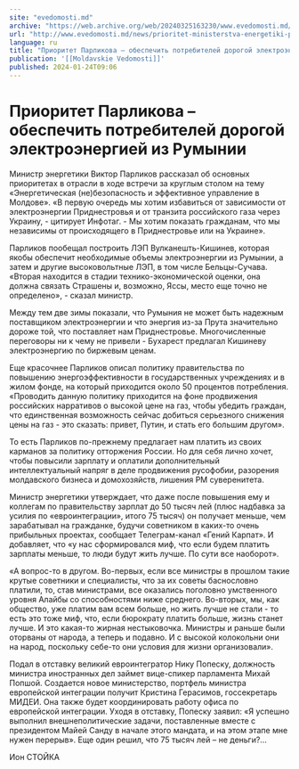 ```yaml
---
site: "evedomosti.md"
archive: "https://web.archive.org/web/20240325163230/www.evedomosti.md/news/prioritet-ministerstva-energetiki-poluchat-doroguyu-elektroe"
url: "http://www.evedomosti.md/news/prioritet-ministerstva-energetiki-poluchat-doroguyu-elektroe"
language: ru
title: "Приоритет Парликова – обеспечить потребителей дорогой электроэнергией из Румынии"
publication: '[[Moldavskie Vedomosti]]'
published: 2024-01-24T09:06
---
```


# Приоритет Парликова – обеспечить потребителей дорогой электроэнергией из Румынии

Министр энергетики Виктор Парликов рассказал об основных приоритетах в отрасли в ходе встречи за круглым столом на тему «Энергетическая (не)безопасность и эффективное управление в Молдове». «В первую очередь мы хотим избавиться от зависимости от электроэнергии Приднестровья и от транзита российского газа через Украину, - цитирует Инфотаг. - Мы хотим показать гражданам, что мы независимы от происходящего в Приднестровье или на Украине».

Парликов пообещал построить ЛЭП Вулканешть-Кишинев, которая якобы обеспечит необходимые объемы электроэнергии из Румынии, а затем и другие высоковольтные ЛЭП, в том числе Бельцы-Сучава. «Вторая находится в стадии технико-экономической оценки, она должна связать Страшены и, возможно, Яссы, место еще точно не определено», - сказал министр.

Между тем две зимы показали, что Румыния не может быть надежным поставщиком электроэнергии и что энергия из-за Прута значительно дороже той, что поставляет нам Приднестровье. Многочисленные переговоры ни к чему не привели - Бухарест предлагал Кишиневу электроэнергию по биржевым ценам.

Еще красочнее Парликов описал политику правительства по повышению энергоэффективности в государственных учреждениях и в жилом фонде, на который приходится около 50 процентов потребления. «Проводить данную политику приходится на фоне продвижения российских нарративов о высокой цене на газ, чтобы убедить граждан, что единственная возможность сейчас добиться серьезного снижения цены на газ - это сказать: привет, Путин, и стать его большим другом».

То есть Парликов по-прежнему предлагает нам платить из своих карманов за политику отторжения России. Но для себя лично хочет, чтобы повысили зарплату и оплатили дополнительный интеллектуальный напряг в деле продвижения русофобии, разорения молдавского бизнеса и домохозяйств, лишения РМ суверенитета.

Министр энергетики утверждает, что даже после повышения ему и коллегам по правительству зарплат до 50 тысяч лей (плюс надбавка за усилия по «евроинтеграции», итого 75 тысяч) он получает меньше, чем зарабатывал на гражданке, будучи советником в каких-то очень прибыльных проектах, сообщает Телеграм-канал «Гений Карпат». И добавляет, что «у нас сформировался миф, что если будем платить зарплаты меньше, то люди будут жить лучше. По сути все наоборот».

«А вопрос-то в другом. Во-первых, если все министры в прошлом такие крутые советники и специалисты, что за их советы баснословно платили, то, став министрами, все оказались поголовно умственного уровня Алайбы со способностями ниже среднего. Во-вторых, мы, как общество, уже платим вам всем больше, но жить лучше не стали - то есть это тоже миф, что, если бюрократу платить больше, жизнь станет лучше. И это какая-то жирная нестыковочка. Министры и раньше были оторваны от народа, а теперь и подавно. И с высокой колокольни они на народ, поскольку себе-то они условия для жизни организовали».

Подал в отставку великий евроинтегратор Нику Попеску, должность министра иностранных дел займет вице-спикер парламента Михай Попшой. Создается новое министерство, портфель министра европейской интеграции получит Кристина Герасимов, госсекретарь МИДЕИ. Она также будет координировать работу офиса по европейской интеграции. Уходя в отставку, Попеску заявил: «Я успешно выполнил внешнеполитические задачи, поставленные вместе с президентом Майей Санду в начале этого мандата, и на этом этапе мне нужен перерыв». Еще один решил, что 75 тысяч лей – не деньги?…

Ион СТОЙКА